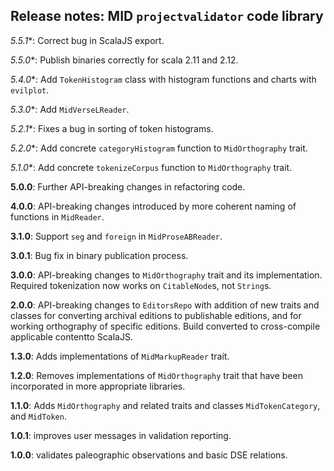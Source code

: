 ## Release notes: MID   `projectvalidator` code library

*5.5.1**:  Correct bug in ScalaJS export.


*5.5.0**: Publish binaries correctly for scala 2.11 and 2.12.


*5.4.0**:  Add `TokenHistogram` class with histogram functions and charts with `evilplot`.


*5.3.0**:  Add `MidVerseLReader`.


*5.2.1**:  Fixes a bug in sorting of token histograms.

*5.2.0**: Add concrete `categoryHistogram` function to `MidOrthography` trait.

*5.1.0**: Add concrete `tokenizeCorpus` function to `MidOrthography` trait.

**5.0.0**: Further API-breaking changes in refactoring code.

**4.0.0**:  API-breaking changes introduced by more coherent naming of functions in `MidReader`.

**3.1.0**:  Support `seg` and `foreign` in `MidProseABReader`.

**3.0.1**:   Bug fix in binary publication process.

**3.0.0**:  API-breaking changes to `MidOrthography` trait and its implementation. Required tokenization now works on `CitableNode`s, not `String`s.

**2.0.0**: API-breaking changes to `EditorsRepo` with addition of new traits and classes for converting archival editions to publishable editions, and for working orthography of specific editions.  Build converted to cross-compile applicable contentto ScalaJS.

**1.3.0**: Adds implementations of `MidMarkupReader` trait.

**1.2.0**: Removes implementations of `MidOrthography` trait that have been incorporated in more appropriate libraries.

**1.1.0**: Adds `MidOrthography` and related traits and classes `MidTokenCategory`, and `MidToken`.

**1.0.1**:  improves user messages in validation reporting.

**1.0.0**:  validates paleographic observations and basic DSE relations.
